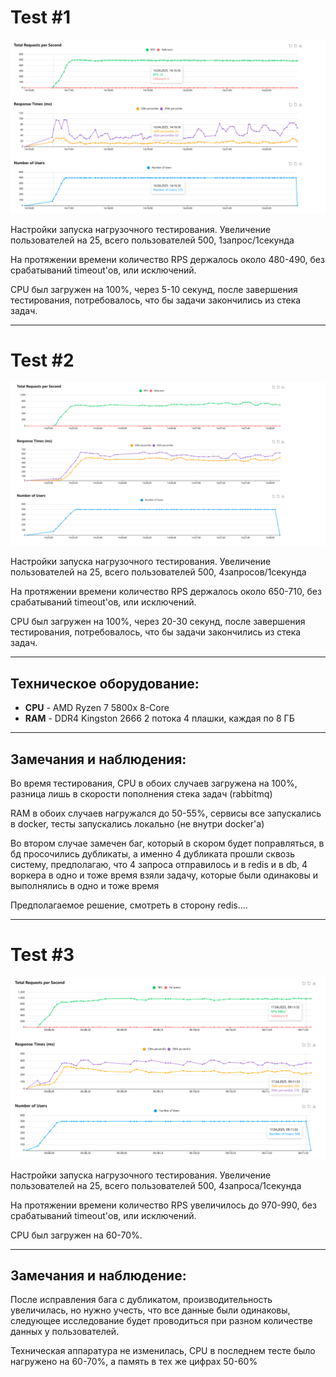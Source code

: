 # Test #1

![RPS](./src/500users-1rps.png)

Настройки запуска нагрузочного тестирования. Увеличение пользователей на 25, всего пользователей 500, 1запрос/1секунда

На протяжении времени количество RPS держалось около 480-490, без срабатываний timeout'ов, или исключений.

CPU был загружен на 100%, через 5-10 секунд, после завершения тестирования, потребовалось, что бы задачи закончились из стека задач.

---

# Test #2

![RPS](./src/500users-4rps.png)


Настройки запуска нагрузочного тестирования. Увеличение пользователей на 25, всего пользователей 500, 4запросов/1секунда

На протяжении времени количество RPS держалось около 650-710, без срабатываний timeout'ов, или исключений.

CPU был загружен на 100%, через 20-30 секунд, после завершения тестирования, потребовалось, что бы задачи закончились из стека задач.

---

## Техническое оборудование:

* __CPU__ - AMD Ryzen 7 5800x 8-Core
* __RAM__ - DDR4 Kingston 2666 2 потока 4 плашки, каждая по 8 ГБ

---

## Замечания и наблюдения:

Во время тестирования, CPU в обоих случаев загружена на 100%, разница лишь в скорости пополнения стека задач (rabbitmq)

RAM в обоих случаев нагружался до 50-55%, сервисы все запускались в docker, тесты запускались локально (не внутри docker'a)

Во втором случае замечен баг, который в скором будет поправляться, в бд просочились дубликаты, а именно 4 дубликата прошли сквозь систему,
предполагаю, что 4 запроса отправилось и в redis и в db, 4 воркера в одно и тоже время взяли задачу, которые были одинаковы и выполнялись в одно и тоже время

Предполагаемое решение, смотреть в сторону redis....

---

# Test #3

![RPS](./src/500users-4rps_2.png)

Настройки запуска нагрузочного тестирования. Увеличение пользователей на 25, всего пользователей 500, 4запроса/1секунда

На протяжении времени количество RPS увеличилось до 970-990, без срабатываний timeout'ов, или исключений.

CPU был загружен на 60-70%.

---

## Замечания и наблюдение:

После исправления бага с дубликатом, производительность увеличилась, но нужно учесть, что все данные были одинаковы, 
следующее исследование будет проводиться при разном количестве данных у пользователей.

Техническая аппаратура не изменилась, CPU в последнем тесте было нагружено на 60-70%, а память в тех же цифрах 50-60%